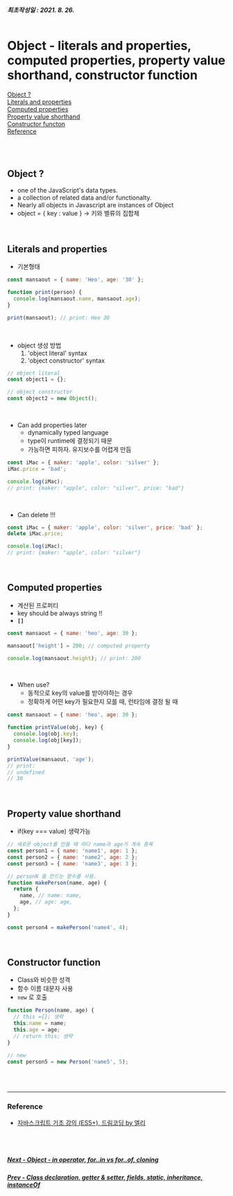 ##### 최초작성일 : 2021. 8. 26.<br><br>

# Object - literals and properties, computed properties, property value shorthand, constructor function

[Object ?](#object-)  
[Literals and properties](#literals-and-properties)  
[Computed properties](#computed-properties)  
[Property value shorthand](#property-value-shorthand)  
[Constructor functon](#constructor-function)  
[Reference](#reference)

<br><br>

## Object ?

- one of the JavaScript's data types.
- a collection of related data and/or functionalty.
- Nearly all objects in Javascript are instances of Object
- object = { key : value } -> 키와 벨류의 집합체

<br>

## Literals and properties

- 기본형태

```js
const mansaout = { name: 'Heo', age: '30' };

function print(person) {
  console.log(mansaout.name, mansaout.age);
}

print(mansaout); // print: Heo 30
```

<br>

- object 생성 방법
  1. 'object literal' syntax
  2. 'object constructor' syntax

```js
// object literal
const object1 = {};

// object constructor
const object2 = new Object();
```

<br>

- Can add properties later
  - dynamically typed language
  - type이 runtime에 결정되기 때문
  - 가능하면 피하자. 유지보수를 어렵게 만듬

```js
const iMac = { maker: 'apple', color: 'silver' };
iMac.price = 'bad';

console.log(iMac);
// print: {maker: "apple", color: "silver", price: "bad"}
```

<br>

- Can delete !!!

```js
const iMac = { maker: 'apple', color: 'silver', price: 'bad' };
delete iMac.price;

console.log(iMac);
// print: {maker: "apple", color: "silver"}
```

<br>

## Computed properties

- 계산된 프로퍼티
- key should be always string !!
- **`[]`**

```js
const mansaout = { name: 'heo', age: 30 };

mansaout['height'] = 200; // computed property

console.log(mansaout.height); // print: 200
```

<br>

- When use?
  - 동적으로 key의 value를 받아야하는 경우
  - 정확하게 어떤 key가 필요한지 모를 때, 런타임에 결정 될 때

```js
const mansaout = { name: 'heo', age: 30 };

function printValue(obj, key) {
  console.log(obj.key);
  console.log(obj[key]);
}

printValue(mansaout, 'age');
// print:
// undefined
// 30
```

<br>

## Property value shorthand

- if(key === value) 생략가능

```js
// 새로운 object를 만들 때 마다 name과 age가 계속 중복
const person1 = { name: 'name1', age: 1 };
const person2 = { name: 'name2', age: 2 };
const person3 = { name: 'name3', age: 3 };

// personN 을 만드는 함수를 사용.
function makePerson(name, age) {
  return {
    name, // name: name,
    age, // age: age,
  };
}

const person4 = makePerson('name4', 4);
```

<br>

## Constructor function

- Class와 비슷한 성격
- 함수 이름 대문자 사용
- `new` 로 호출

```js
function Person(name, age) {
  // this ={}; 생략
  this.name = name;
  this.age = age;
  // return this; 생략
}

// new
const person5 = new Person('name5', 5);
```

<br><br>

---

### **Reference**

- [자바스크립트 기초 강의 (ES5+), 드림코딩 by 엘리](https://www.youtube.com/playlist?list=PLv2d7VI9OotTVOL4QmPfvJWPJvkmv6h-2)

<br><br>

##### [Next - Object - in operator, for..in vs for..of, cloning](/Javascript/basic_10_object_2.md)

##### [Prev - Class declaration, getter & setter, fields, static, inheritance, instanceOf](/Javascript/basic_08_class.md)
